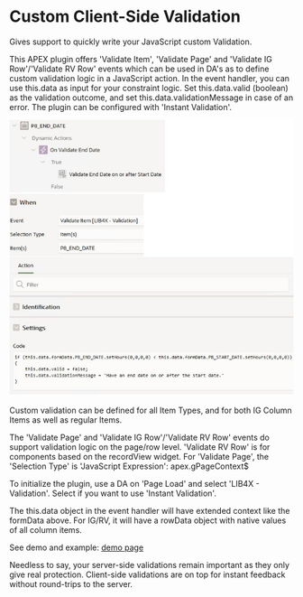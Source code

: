 # Custom Client-Side Validation
Gives support to quickly write your JavaScript custom Validation.

This APEX plugin offers 'Validate Item', 'Validate Page' and 'Validate IG Row'/'Validate RV Row' events which can be used in DA's as to define custom validation logic in a JavaScript action. In the event handler, you can use this.data as input for your constraint logic. Set this.data.valid (boolean) as the validation outcome, and set this.data.validationMessage in case of an error. The plugin can be configured with 'Instant Validation'.

![image](https://github.com/kekema/apex-validation/blob/main/custom-client-side-validation.jpg)

Custom validation can be defined for all Item Types, and for both IG Column Items as well as regular Items. 

The 'Validate Page' and 'Validate IG Row'/'Validate RV Row' events do support validation logic on the page/row level. 'Validate RV Row' is for components based on the recordView widget. For 'Validate Page', the 'Selection Type' is 'JavaScript Expression': apex.gPageContext$

To initialize the plugin, use a DA on 'Page Load' and select 'LIB4X - Validation'. Select if you want to use 'Instant Validation'.

The this.data object in the event handler will have extended context like the formData above. For IG/RV, it will have a rowData object with native values of all column items. 

See demo and example: [demo page](https://apex.oracle.com/pls/apex/r/yola/demo/task-validation) 

Needless to say, your server-side validations remain important as they only give real protection. Client-side validations are on top for instant feedback without round-trips to the server.
